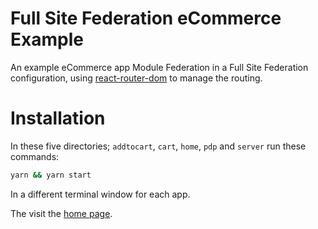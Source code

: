 Full Site Federation eCommerce Example
===============================================

An example eCommerce app Module Federation in a Full Site Federation configuration, using [react-router-dom](https://www.npmjs.com/package/react-router-dom) to manage the routing.

# Installation

In these five directories; `addtocart`, `cart`, `home`, `pdp` and `server` run these commands:

```sh
yarn && yarn start
```

In a different terminal window for each app.

The visit the [home page](http://localhost:3000/).
